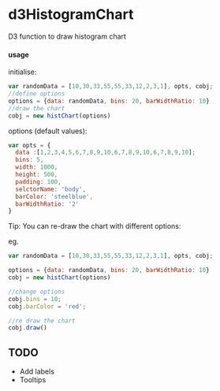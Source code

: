 # d3HistogramChart
D3 function to draw histogram chart

#### usage

initialise:

```javascript
var randomData = [10,30,33,55,55,33,12,2,3,1], opts, cobj;
//define options
options = {data: randomData, bins: 20, barWidthRatio: 10}
//draw the chart
cobj = new histChart(options)
```

options (default values):

```javascript
var opts = {
  data :[1,2,3,4,5,6,7,8,9,10,6,7,8,9,10,6,7,8,9,10];
  bins: 5,
  width: 1000,
  height: 500,
  padding: 100,
  selctorName: 'body',
  barColor: 'steelblue',
  barWidthRatio: '2'
}
```

Tip:
You can re-draw the chart with different options:

eg.
```javascript
var randomData = [10,30,33,55,55,33,12,2,3,1], opts, cobj;

options = {data: randomData, bins: 20, barWidthRatio: 10}
cobj = new histChart(options)

//change options
cobj.bins = 10;
cobj.barColor = 'red';

//re draw the chart
cobj.draw()

```

TODO
----
- Add labels
- Tooltips
